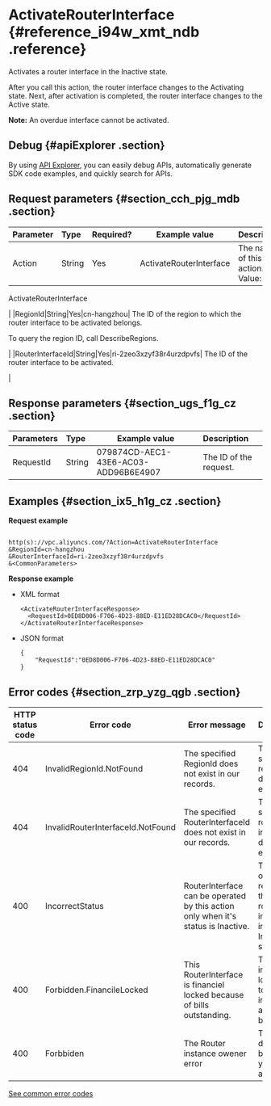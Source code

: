 # ActivateRouterInterface {#reference_i94w_xmt_ndb .reference}

Activates a router interface in the Inactive state.

After you call this action, the router interface changes to the Activating state. Next, after activation is completed, the router interface changes to the Active state.

**Note:** An overdue interface cannot be activated.

## Debug {#apiExplorer .section}

By using [API Explorer](https://api.aliyun.com/#product=Vpc&api=DescribeVpcAttribute), you can easily debug APIs, automatically generate SDK code examples, and quickly search for APIs.

## Request parameters {#section_cch_pjg_mdb .section}

|Parameter|Type|Required?|Example value|Description|
|:--------|:---|:--------|-------------|:----------|
|Action|String|Yes|ActivateRouterInterface| The name of this action. Value: 

 ActivateRouterInterface

 |
|RegionId|String|Yes|cn-hangzhou| The ID of the region to which the router interface to be activated belongs.

 To query the region ID, call DescribeRegions.

 |
|RouterInterfaceId|String|Yes|ri-2zeo3xzyf38r4urzdpvfs| The ID of the router interface to be activated.

 |

## Response parameters {#section_ugs_f1g_cz .section}

|Parameters|Type|Example value|Description|
|:---------|:---|-------------|:----------|
|RequestId|String|079874CD-AEC1-43E6-AC03-ADD96B6E4907|The ID of the request.|

## Examples {#section_ix5_h1g_cz .section}

**Request example**

``` {#createVPCpub}

http(s)://vpc.aliyuncs.com/?Action=ActivateRouterInterface
&RegionId=cn-hangzhou
&RouterInterfaceId=ri-2zeo3xzyf38r4urzdpvfs
&<CommonParameters>

```

**Response example**

-   XML format

    ``` {#xml_return_success_demo}
    <ActivateRouterInterfaceResponse>
      <RequestId>0ED8D006-F706-4D23-88ED-E11ED28DCAC0</RequestId>
    </ActivateRouterInterfaceResponse>
    
    ```

-   JSON format

    ``` {#json_return_success_demo}
    {
    	"RequestId":"0ED8D006-F706-4D23-88ED-E11ED28DCAC0"
    }
    ```


## Error codes {#section_zrp_yzg_qgb .section}

|HTTP status code|Error code|Error message|Description|
|----------------|----------|-------------|-----------|
|404|InvalidRegionId.NotFound|The specified RegionId does not exist in our records.|The specified region ID does not exist.|
|404|InvalidRouterInterfaceId.NotFound|The specified RouterInterfaceId does not exist in our records.|The specified router interface does not exist.|
|400|IncorrectStatus|RouterInterface can be operated by this action only when it's status is Inactive.|This operation requires that the router interface is in the Inactive status.|
|400|Forbidden.FinancileLocked|This RouterInterface is financiel locked because of bills outstanding.|The router interface is locked due to an insufficient account balance.|
|400|Forbbiden|The Router instance owener error|This router does not belong to your account.|

[See common error codes](https://error-center.aliyun.com/status/product/Vpc)

